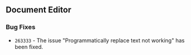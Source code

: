 ##  Document Editor

###    Bug Fixes

- `263333` - The issue "Programmatically replace text not working" has been fixed.
